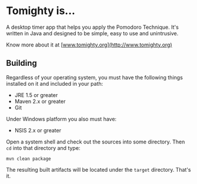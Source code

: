 Tomighty is...
==============

A desktop timer app that helps you apply the Pomodoro Technique.
It's written in Java and designed to be simple, easy to use and unintrusive.

Know more about it at [www.tomighty.org](http://www.tomighty.org)

Building
--------

Regardless of your operating system, you must have the following things installed on it and included in your path:

  * JRE 1.5 or greater
  * Maven 2.x or greater
  * Git

Under Windows platform you also must have:

  * NSIS 2.x or greater

Open a system shell and check out the sources into some directory. Then `cd` into that directory and type:

  `mvn clean package`

The resulting built artifacts will be located under the `target` directory. That's it.

